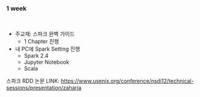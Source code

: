 ###  1 week

<br>

- 주교재: 스파크 완벽 가이드
  - 1 Chapter 진행
- 내 PC에 Spark Setting 진행
  - Spark 2.4
  - Jupyter Notebook
  - Scala 



스파크 RDD 논문 LINK: https://www.usenix.org/conference/nsdi12/technical-sessions/presentation/zaharia